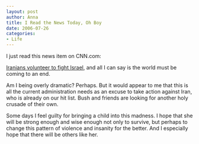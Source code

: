 ```yaml
--- 
layout: post
author: Anna
title: I Read the News Today, Oh Boy
date: 2006-07-26
categories: 
- Life
---
```


I just read this news item on CNN.com:

[Iranians volunteer to fight Israel][1], and all I can say is the world must be coming to an end. 

Am I being overly dramatic? Perhaps. But it would appear to me that this is all the current administration needs as an excuse to take action against Iran, who is already on our hit list. Bush and friends are looking for another holy crusade of their own.

Some days I feel guilty for bringing a child into this madness. I hope that she will be strong enough and wise enough not only to survive, but perhaps to change this pattern of violence and insanity for the better. And I especially hope that there will be others like her.

   [1]: http://www.cnn.com/2006/WORLD/meast/07/26/iran.volunteers.ap/index.html
